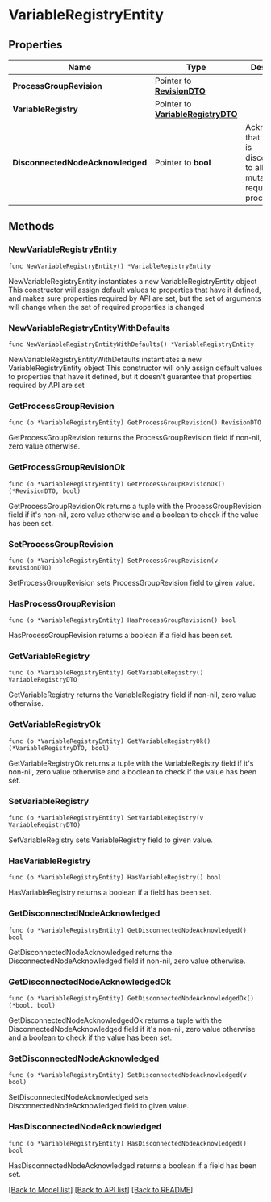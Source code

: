 # VariableRegistryEntity

## Properties

Name | Type | Description | Notes
------------ | ------------- | ------------- | -------------
**ProcessGroupRevision** | Pointer to [**RevisionDTO**](RevisionDTO.md) |  | [optional] 
**VariableRegistry** | Pointer to [**VariableRegistryDTO**](VariableRegistryDTO.md) |  | [optional] 
**DisconnectedNodeAcknowledged** | Pointer to **bool** | Acknowledges that this node is disconnected to allow for mutable requests to proceed. | [optional] 

## Methods

### NewVariableRegistryEntity

`func NewVariableRegistryEntity() *VariableRegistryEntity`

NewVariableRegistryEntity instantiates a new VariableRegistryEntity object
This constructor will assign default values to properties that have it defined,
and makes sure properties required by API are set, but the set of arguments
will change when the set of required properties is changed

### NewVariableRegistryEntityWithDefaults

`func NewVariableRegistryEntityWithDefaults() *VariableRegistryEntity`

NewVariableRegistryEntityWithDefaults instantiates a new VariableRegistryEntity object
This constructor will only assign default values to properties that have it defined,
but it doesn't guarantee that properties required by API are set

### GetProcessGroupRevision

`func (o *VariableRegistryEntity) GetProcessGroupRevision() RevisionDTO`

GetProcessGroupRevision returns the ProcessGroupRevision field if non-nil, zero value otherwise.

### GetProcessGroupRevisionOk

`func (o *VariableRegistryEntity) GetProcessGroupRevisionOk() (*RevisionDTO, bool)`

GetProcessGroupRevisionOk returns a tuple with the ProcessGroupRevision field if it's non-nil, zero value otherwise
and a boolean to check if the value has been set.

### SetProcessGroupRevision

`func (o *VariableRegistryEntity) SetProcessGroupRevision(v RevisionDTO)`

SetProcessGroupRevision sets ProcessGroupRevision field to given value.

### HasProcessGroupRevision

`func (o *VariableRegistryEntity) HasProcessGroupRevision() bool`

HasProcessGroupRevision returns a boolean if a field has been set.

### GetVariableRegistry

`func (o *VariableRegistryEntity) GetVariableRegistry() VariableRegistryDTO`

GetVariableRegistry returns the VariableRegistry field if non-nil, zero value otherwise.

### GetVariableRegistryOk

`func (o *VariableRegistryEntity) GetVariableRegistryOk() (*VariableRegistryDTO, bool)`

GetVariableRegistryOk returns a tuple with the VariableRegistry field if it's non-nil, zero value otherwise
and a boolean to check if the value has been set.

### SetVariableRegistry

`func (o *VariableRegistryEntity) SetVariableRegistry(v VariableRegistryDTO)`

SetVariableRegistry sets VariableRegistry field to given value.

### HasVariableRegistry

`func (o *VariableRegistryEntity) HasVariableRegistry() bool`

HasVariableRegistry returns a boolean if a field has been set.

### GetDisconnectedNodeAcknowledged

`func (o *VariableRegistryEntity) GetDisconnectedNodeAcknowledged() bool`

GetDisconnectedNodeAcknowledged returns the DisconnectedNodeAcknowledged field if non-nil, zero value otherwise.

### GetDisconnectedNodeAcknowledgedOk

`func (o *VariableRegistryEntity) GetDisconnectedNodeAcknowledgedOk() (*bool, bool)`

GetDisconnectedNodeAcknowledgedOk returns a tuple with the DisconnectedNodeAcknowledged field if it's non-nil, zero value otherwise
and a boolean to check if the value has been set.

### SetDisconnectedNodeAcknowledged

`func (o *VariableRegistryEntity) SetDisconnectedNodeAcknowledged(v bool)`

SetDisconnectedNodeAcknowledged sets DisconnectedNodeAcknowledged field to given value.

### HasDisconnectedNodeAcknowledged

`func (o *VariableRegistryEntity) HasDisconnectedNodeAcknowledged() bool`

HasDisconnectedNodeAcknowledged returns a boolean if a field has been set.


[[Back to Model list]](../README.md#documentation-for-models) [[Back to API list]](../README.md#documentation-for-api-endpoints) [[Back to README]](../README.md)


